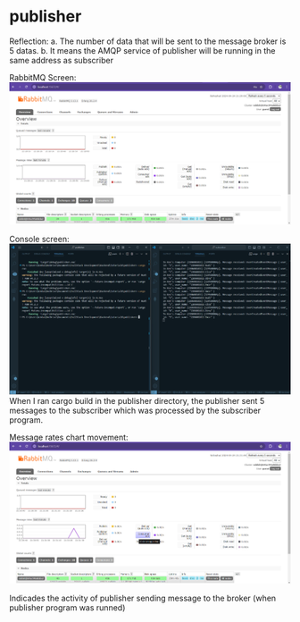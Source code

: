 # publisher

Reflection:
    a. The number of data that will be sent to the message broker is 5 datas.
    b. It means the AMQP service of publisher will be running in the same address as subscriber



RabbitMQ Screen:
![alt text](image.png)

Console screen:
![alt text](image-2.png)
When I ran cargo build in the publisher directory, the publisher sent 5 messages to the subscriber which was processed by the subscriber program.

Message rates chart movement:
![alt text](image-1.png)

Indicades the activity of publisher sending message to the broker (when publisher program was runned)